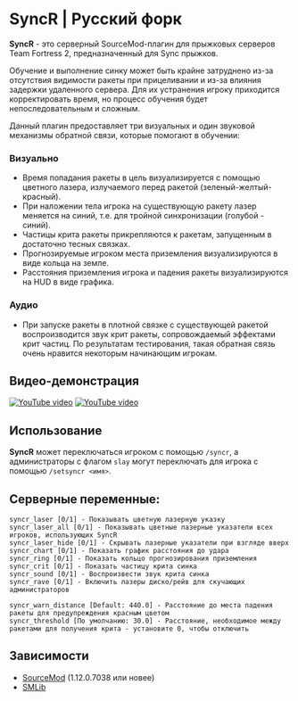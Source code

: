 # SyncR | Русский форк

**SyncR** - это серверный SourceMod-плагин для прыжковых серверов Team Fortress 2, предназначенный для Sync прыжков.

Обучение и выполнение синку может быть крайне затруднено из-за отсутствия видимости ракеты при прицеливании и из-за влияния задержки удаленного сервера. Для их устранения игроку приходится корректировать время, но процесс обучения будет непоследовательным и сложным.

Данный плагин предоставляет три визуальных и один звуковой механизмы обратной связи, которые помогают в обучении:

### Визуально
- Время попадания ракеты в цель визуализируется с помощью цветного лазера, излучаемого перед ракетой (зеленый-желтый-красный).
- При наложении тела игрока на существующую ракету лазер меняется на синий, т.е. для тройной синхронизации (голубой - синий).
- Частицы крита ракеты прикрепляются к ракетам, запущенным в достаточно тесных связках.
- Прогнозируемые игроком места приземления визуализируются в виде кольца на земле.
- Расстояния приземления игрока и падения ракеты визуализируются на HUD в виде графика.

### Аудио
- При запуске ракеты в плотной связке с существующей ракетой воспроизводится звук крит ракеты, сопровождаемый эффектами крит частиц.  По результатам тестирования, такая обратная связь очень нравится некоторым начинающим игрокам.

## Видео-демонстрация
[![YouTube video](https://img.youtube.com/vi/wqNsQ-erCd4/0.jpg)](https://www.youtube.com/watch?v=wqNsQ-erCd4)
[![YouTube video](https://img.youtube.com/vi/zVh711KY-h4/0.jpg)](https://www.youtube.com/watch?v=zVh711KY-h4)

## Использование
**SyncR** может переключаться игроком с помощью `/syncr`, а администраторы с флагом `slay` могут переключать для игрока с помощью `/setsyncr <имя>`.

## Серверные переменные:
```
syncr_laser [0/1] - Показывать цветную лазерную указку
syncr_laser_all [0/1] - Показывать цветные лазерные указатели всех игроков, использующих SyncR
syncr_laser_hide [0/1] - Скрывать лазерные указатели при взгляде вверх
syncr_chart [0/1] - Показать график расстояния до удара
syncr_ring [0/1] - Показать кольцо прогнозирования приземления
syncr_crit [0/1] - Показать частицу крита синка
syncr_sound [0/1] - Воспроизвести звук крита синка
syncr_rave [0/1] - Включить лазеры диско/рейв для скучающих администраторов

syncr_warn_distance [Default: 440.0] - Расстояние до места падения ракеты для предупреждения красным цветом
syncr_threshold [По умолчанию: 30.0] - Расстояние, необходимое между ракетами для получения крита - установите 0, чтобы отключить
```

## Зависимости
* [SourceMod](https://www.sourcemod.net/) (1.12.0.7038 или новее)
* [SMLib](https://github.com/bcserv/smlib/tree/transitional_syntax)
